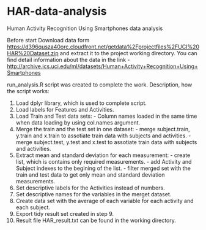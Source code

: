 # HAR-data-analysis
Human Activity Recognition Using Smartphones data analysis

Before start Download data form https://d396qusza40orc.cloudfront.net/getdata%2Fprojectfiles%2FUCI%20HAR%20Dataset.zip and extract it to the project working directory.
You can find detail information about the data in the link - http://archive.ics.uci.edu/ml/datasets/Human+Activity+Recognition+Using+Smartphones

run_analysis.R script was created to complete the work.
Description, how the script works:

 1. Load dplyr library, which is used to complete script.
 2. Load labels for Features and Activities.
 3. Load Train and Test data sets:
        - Column names loaded in the same time when data loading by using col.names argument.
 5. Merge the train and the test set in one dataset:
        - merge subject.train, y.train and x.train to assotiate train data with subjects and activities.
        - merge subject.test, y.test and x.test to assotiate train data with subjects and activities.
 6. Extract mean and standard deviation for each measurement:
        - create list, which is contains only required measurements.
        - add Activity and Subject indexes to the begining of the list.
        - filter merged set with the train and test data to get only mean and standard deviation measurements.
 7. Set descriptive labels for the Activities instead of numbers.
 8. Set descriptive names for the variables in the merget dataset.
 9. Create data set with the average of each variable for each activity and each subject.
10. Export tidy result set created in step 9.
11. Result file HAR_result.txt can be found in the working directory.

